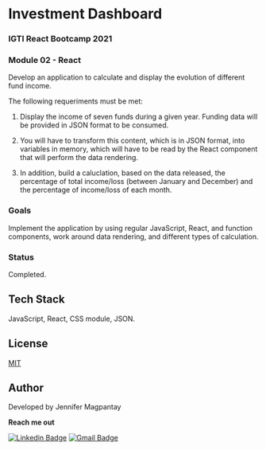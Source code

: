 # Investment Dashboard

### IGTI React Bootcamp 2021

### Module 02 - React

Develop an application to calculate and display the evolution of different fund income. 

The following requeriments must be met:

1. Display the income of seven funds during a given year. Funding data will be provided in JSON format to be consumed.

2. You will have to transform this content, which is in JSON format, into variables in memory, which will have to be read by the React component that will perform the data rendering.

3. In addition, build a caluclation, based on the data released, the percentage of total income/loss (between January and December) and the percentage of income/loss of each month.

### Goals

Implement the application by using regular JavaScript, React, and function components, work around data rendering, and different types of calculation.

### Status

Completed.

## Tech Stack

JavaScript, React, CSS module, JSON.

## License

[MIT](https://choosealicense.com/licenses/mit/)

    
## Author

Developed by Jennifer Magpantay 

**Reach me out** 

[![Linkedin Badge](https://img.shields.io/badge/-Jennifer-blue?style=flat-square&logo=Linkedin&logoColor=white&link=https://www.linkedin.com/in/jennifermagpantay/)](https://www.linkedin.com/in/jennifermagpantay/) [![Gmail Badge](https://img.shields.io/badge/-jennifer.magpantay@gmail.com-c14438?style=flat-square&logo=Gmail&logoColor=white&link=mailto:jennifer.magpantay@gmail.com)](mailto:jennifer.magpantay@gmail.com)